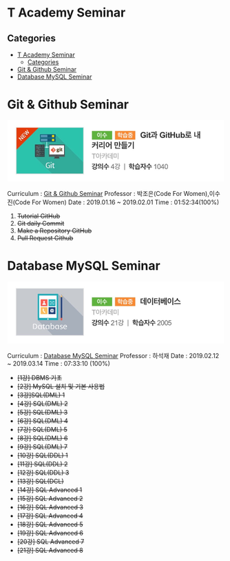 # T Academy Seminar

## Categories

- [T Academy Seminar](#t-academy-seminar)
  - [Categories](#categories)
- [Git & Github Seminar](#git--github-seminar)
- [Database MySQL Seminar](#database-mysql-seminar)

# Git & Github Seminar

![git-complete-img](./assets/git-complete.jpg)

Curriculum : [Git & Github Seminar](../../git/Git_Content.md)
Professor : 박조은(Code For Women),이수진(Code For Women)
Date : 2019.01.16 ~ 2019.02.01
Time : 01:52:34(100%)

1. ~~Tutorial GitHub~~
2. ~~Git daily Commit~~
3. ~~Make a Repository GitHub~~
4. ~~Pull Request Github~~


# Database MySQL Seminar

![database-complete-img](./assets/database-complete.jpg)

Curriculum : [Database MySQL Seminar](../../database/MySQL_Content.md)
Professor : 하석재
Date : 2019.02.12 ~ 2019.03.14
Time : 07:33:10 (100%)

* ~~[1강] DBMS 기초~~
* ~~[2강] MySQL 설치 및 기본 사용법~~
* ~~[3강]SQL(DML) 1~~
* ~~[4강] SQL(DML) 2~~
* ~~[5강] SQL(DML) 3~~
* ~~[6강] SQL(DML) 4~~
* ~~[7강] SQL(DML) 5~~
* ~~[8강] SQL(DML) 6~~
* ~~[9강] SQL(DML) 7~~
* ~~[10강] SQL(DDL) 1~~
* ~~[11강] SQL(DDL) 2~~
* ~~[12강] SQL(DDL) 3~~
* ~~[13강] SQL(DCL)~~
* ~~[14강] SQL Advanced 1~~
* ~~[15강] SQL Advanced 2~~
* ~~[16강] SQL Advanced 3~~
* ~~[17강] SQL Advanced 4~~
* ~~[18강] SQL Advanced 5~~
* ~~[19강] SQL Advanced 6~~
* ~~[20강] SQL Advanced 7~~
* ~~[21강] SQL Advanced 8~~
